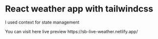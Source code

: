 
<h1>React weather app with tailwindcss </h1>

<p>I used context for state management </p>

<p>You can visit here live preview https://sb-live-weather.netlify.app/ </p>
